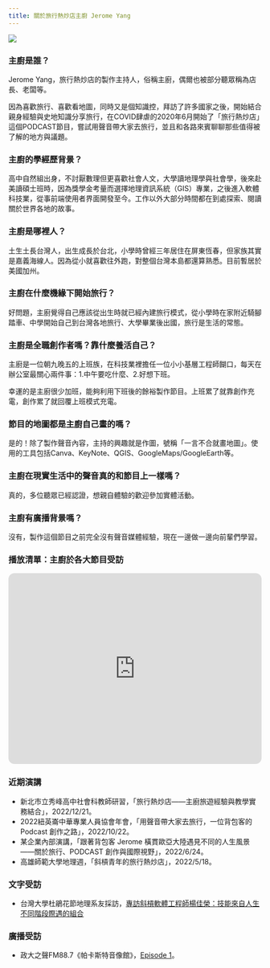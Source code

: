 ```yaml
---
title: 關於旅行熱炒店主廚 Jerome Yang
---
```


<!-- <img class="flaticon" src="https://cdn-icons-png.flaticon.com/512/2946/2946176.png">
<div class="attribution">Icons made by <a href="https://www.flaticon.com/authors/freepik" title="Freepik">Freepik</a> from <a href="https://www.flaticon.com/" title="Flaticon">www.flaticon.com</a></div> -->

![](https://imgur.com/Jp9uV72.jpg)

### 主廚是誰？

Jerome Yang，旅行熱炒店的製作主持人，俗稱主廚，偶爾也被部分聽眾稱為店長、老闆等。

因為喜歡旅行、喜歡看地圖，同時又是個知識控，拜訪了許多國家之後，開始結合親身經驗與史地知識分享旅行，在COVID肆虐的2020年6月開始了「旅行熱炒店」這個PODCAST節目，嘗試用聲音帶大家去旅行，並且和各路來賓聊聊那些值得被了解的地方與議題。

### 主廚的學經歷背景？

高中自然組出身，不討厭數理但更喜歡社會人文，大學讀地理學與社會學，後來赴美讀碩士班時，因為獎學金考量而選擇地理資訊系統（GIS）專業，之後進入軟體科技業，從事前端使用者界面開發至今。工作以外大部分時間都在到處探索、閱讀關於世界各地的故事。

### 主廚是哪裡人？

土生土長台灣人，出生成長於台北，小學時曾經三年居住在屏東恆春，但家族其實是嘉義海線人。因為從小就喜歡往外跑，對整個台灣本島都還算熟悉。目前暫居於美國加州。

### 主廚在什麼機緣下開始旅行？

好問題，主廚覺得自己應該從出生時就已經內建旅行模式，從小學時在家附近騎腳踏車、中學開始自己到台灣各地旅行、大學畢業後出國，旅行是生活的常態。

### 主廚是全職創作者嗎？靠什麼養活自己？

主廚是一位朝九晚五的上班族，在科技業裡擔任一位小小基層工程師餬口，每天在辦公室最關心兩件事：1.中午要吃什麼、2.好想下班。

幸運的是主廚很少加班，能夠利用下班後的餘裕製作節目。上班累了就靠創作充電，創作累了就回覆上班模式充電。

### 節目的地圖都是主廚自己畫的嗎？

是的！除了製作聲音內容，主持的興趣就是作圖，號稱「一言不合就畫地圖」。使用的工具包括Canva、KeyNote、QGIS、GoogleMaps/GoogleEarth等。

### 主廚在現實生活中的聲音真的和節目上一樣嗎？

真的，多位聽眾已經認證，想親自體驗的歡迎參加實體活動。

### 主廚有廣播背景嗎？

沒有，製作這個節目之前完全沒有聲音媒體經驗，現在一邊做一邊向前輩們學習。

### 播放清單：主廚於各大節目受訪

<iframe style="border-radius:12px" src="https://open.spotify.com/embed/playlist/1LzK6nj1RI2bZMY5WWwzRm?utm_source=generator" width="100%" height="380" frameBorder="0" allowfullscreen="" allow="autoplay; clipboard-write; encrypted-media; fullscreen; picture-in-picture"></iframe>

### 近期演講

* 新北市立秀峰高中社會科教師研習，「旅行熱炒店——主廚旅遊經驗與教學實務結合」，2022/12/21。
* 2022紐英崙中華專業人員協會年會，「用聲音帶大家去旅行，一位背包客的 Podcast 創作之路」，2022/10/22。
* 某企業內部演講，「跟著背包客 Jerome 橫貫歐亞大陸遇見不同的人生風景——關於旅行、PODCAST 創作與國際視野」，2022/6/24。
* 高雄師範大學地理週，「斜槓青年的旅行熱炒店」，2022/5/18。

### 文字受訪

* 台灣大學杜鵑花節地理系友採訪，[專訪斜槓軟體工程師楊佳榮：技能來自人生不同階段際遇的組合](http://140.112.63.111/geogflower/)

### 廣播受訪

* 政大之聲FM88.7《帕卡斯特音像館》，[Episode 1](http://vnccuaudio.nccu.edu.tw/Audio/0217_1.mp3)。